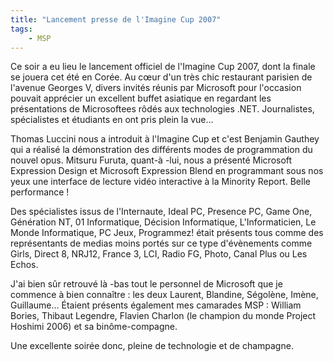 ```yaml
---
title: "Lancement presse de l'Imagine Cup 2007"
tags:
    - MSP
---
```


Ce soir a eu lieu le lancement officiel de l'Imagine Cup 2007, dont la finale se
jouera cet été en Corée. Au cœur d'un très chic restaurant parisien de l'avenue
Georges V, divers invités réunis par Microsoft pour l'occasion pouvait apprécier
un excellent buffet asiatique en regardant les présentations de Microsoftees
rôdés aux technologies .NET. Journalistes, spécialistes et étudiants en ont pris
plein la vue…

<!-- more -->

Thomas Luccini nous a introduit à l'Imagine Cup et c'est Benjamin Gauthey qui a
réalisé la démonstration des différents modes de programmation du nouvel opus.
Mitsuru Furuta, quant-à -lui, nous a présenté Microsoft Expression Design et
Microsoft Expression Blend en programmant sous nos yeux une interface de lecture
vidéo interactive à la Minority Report. Belle performance !

Des spécialistes issus de l'Internaute, Ideal PC, Presence PC, Game One,
Génération NT, 01 Informatique, Décision Informatique, L'Informaticien, Le Monde
Informatique, PC Jeux, Programmez! était présents tous comme des représentants
de medias moins portés sur ce type d'évènements comme Girls, Direct 8, NRJ12,
France 3, LCI, Radio FG, Photo, Canal Plus ou Les Echos.

J'ai bien sûr retrouvé là -bas tout le personnel de Microsoft que je commence à
bien connaître : les deux Laurent, Blandine, Ségolène, Imène, Guillaume… Étaient
présents également mes camarades MSP : William Bories, Thibaut Legendre, Flavien
Charlon (le champion du monde Project Hoshimi 2006) et sa binôme-compagne.

Une excellente soirée donc, pleine de technologie et de champagne.
